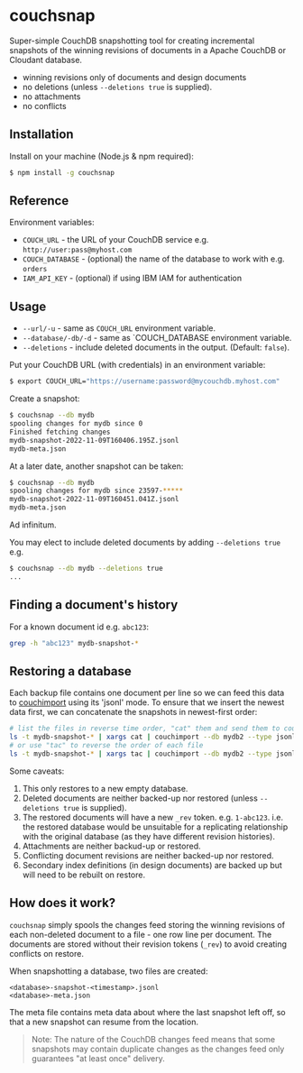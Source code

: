 # couchsnap

Super-simple CouchDB snapshotting tool for creating incremental snapshots of the winning revisions of documents in a Apache CouchDB or Cloudant database.

- winning revisions only of documents and design documents
- no deletions  (unless `--deletions true` is supplied).
- no attachments
- no conflicts

## Installation

Install on your machine (Node.js & npm required):

```sh
$ npm install -g couchsnap
```

## Reference

Environment variables:

- `COUCH_URL` - the URL of your CouchDB service e.g. `http://user:pass@myhost.com`
- `COUCH_DATABASE` - (optional) the name of the database to work with e.g. `orders`
- `IAM_API_KEY` - (optional) if using IBM IAM for authentication

## Usage

- `--url/-u` - same as `COUCH_URL` environment variable.
- `--database/-db/-d` - same as `COUCH_DATABASE environment variable.
- `--deletions` - include deleted documents in the output. (Default: `false`).

Put your CouchDB URL (with credentials) in an environment variable:

```sh
$ export COUCH_URL="https://username:password@mycouchdb.myhost.com"
```

Create a snapshot:

```sh
$ couchsnap --db mydb
spooling changes for mydb since 0
Finished fetching changes
mydb-snapshot-2022-11-09T160406.195Z.jsonl
mydb-meta.json
```

At a later date, another snapshot can be taken:

```sh
$ couchsnap --db mydb
spooling changes for mydb since 23597-*****
mydb-snapshot-2022-11-09T160451.041Z.jsonl
mydb-meta.json
```

Ad infinitum.

You may elect to include deleted documents by adding `--deletions true` e.g.

```sh
$ couchsnap --db mydb --deletions true
...
```

## Finding a document's history

For a known document id e.g. `abc123`:

```sh
grep -h "abc123" mydb-snapshot-*
```

## Restoring a database

Each backup file contains one document per line so we can feed this data to [couchimport](https://www.npmjs.com/package/couchimport) using its 'jsonl' mode. To ensure that we insert the newest data first, we can concatenate the snapshots in newest-first order:

```sh
# list the files in reverse time order, "cat" them and send them to couchimport
ls -t mydb-snapshot-* | xargs cat | couchimport --db mydb2 --type jsonl
# or use "tac" to reverse the order of each file
ls -t mydb-snapshot-* | xargs tac | couchimport --db mydb2 --type jsonl
```

Some caveats:

1. This only restores to a new empty database.
2. Deleted documents are neither backed-up nor restored (unless `--deletions true` is supplied).
3. The restored documents will have a new `_rev` token. e.g. `1-abc123`. i.e. the restored database would be unsuitable for a replicating relationship with the original database (as they have different revision histories).
4. Attachments are neither backud-up or restored.
5. Conflicting document revisions are neither backed-up nor restored.
6. Secondary index definitions (in design documents) are backed up but will need to be rebuilt on restore.


## How does it work?

`couchsnap` simply spools the changes feed storing the winning revisions of each non-deleted document to a file - one row line per document. The documents are stored without their revision tokens (`_rev`) to avoid creating conflicts on restore.

When snapshotting a database, two files are created:

```
<database>-snapshot-<timestamp>.jsonl
<database>-meta.json
```

The meta file contains meta data about where the last snapshot left off, so that a new snapshot can resume from the location.

> Note: The nature of the CouchDB changes feed means that some snapshots may contain duplicate changes as the changes feed only guarantees "at least once" delivery.
